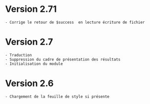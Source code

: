 # Version 2.71
    - Corrige le retour de $success  en lecture écriture de fichier
# Version 2.7 
    - Traduction
    - Suppression du cadre de présentation des résultats
    - Initialisation du module
# Version 2.6
    - Chargement de la feuille de style si présente